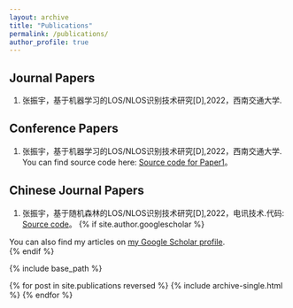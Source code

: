 ```yaml
---
layout: archive
title: "Publications"
permalink: /publications/
author_profile: true
---
```

## Journal Papers ##
  1. 张振宇，基于机器学习的LOS/NLOS识别技术研究[D],2022，西南交通大学.

## Conference Papers ##
  1. 张振宇，基于机器学习的LOS/NLOS识别技术研究[D],2022，西南交通大学. You can find source code here: [Source code for Paper1](https://github.com/ZhenyuZhangPhd/SWJTU-Cover-Letter-Template)。

## Chinese Journal Papers ##
  1. 张振宇，基于随机森林的LOS/NLOS识别技术研究[D],2022，电讯技术.代码: [Source code](https://github.com/ZhenyuZhangPhd/SWJTU-Cover-Letter-Template)。
{% if site.author.googlescholar %}
  <div class="wordwrap">You can also find my articles on <a href="{{site.author.googlescholar}}">my Google Scholar profile</a>.</div>
{% endif %}

{% include base_path %}

{% for post in site.publications reversed %}
  {% include archive-single.html %}
{% endfor %}
